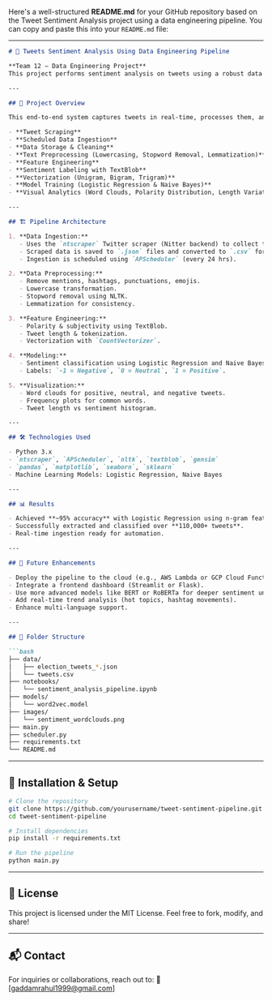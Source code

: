 Here's a well-structured **README.md** for your GitHub repository based on the Tweet Sentiment Analysis project using a data engineering pipeline. You can copy and paste this into your `README.md` file:

---

````markdown
# 🧠 Tweets Sentiment Analysis Using Data Engineering Pipeline

**Team 12 — Data Engineering Project**  
This project performs sentiment analysis on tweets using a robust data engineering pipeline, integrating data scraping, processing, and machine learning for classification and visualization.

---

## 📌 Project Overview

This end-to-end system captures tweets in real-time, processes them, and applies sentiment analysis using both rule-based and machine learning approaches. The workflow includes:

- **Tweet Scraping**
- **Scheduled Data Ingestion**
- **Data Storage & Cleaning**
- **Text Preprocessing (Lowercasing, Stopword Removal, Lemmatization)**
- **Feature Engineering**
- **Sentiment Labeling with TextBlob**
- **Vectorization (Unigram, Bigram, Trigram)**
- **Model Training (Logistic Regression & Naive Bayes)**
- **Visual Analytics (Word Clouds, Polarity Distribution, Length Variation)**

---

## 🏗️ Pipeline Architecture

1. **Data Ingestion:**  
   - Uses the `ntscraper` Twitter scraper (Nitter backend) to collect tweet data.
   - Scraped data is saved to `.json` files and converted to `.csv` for processing.
   - Ingestion is scheduled using `APScheduler` (every 24 hrs).

2. **Data Preprocessing:**  
   - Remove mentions, hashtags, punctuations, emojis.
   - Lowercase transformation.
   - Stopword removal using NLTK.
   - Lemmatization for consistency.

3. **Feature Engineering:**  
   - Polarity & subjectivity using TextBlob.
   - Tweet length & tokenization.
   - Vectorization with `CountVectorizer`.

4. **Modeling:**  
   - Sentiment classification using Logistic Regression and Naive Bayes.
   - Labels: `-1 = Negative`, `0 = Neutral`, `1 = Positive`.

5. **Visualization:**  
   - Word clouds for positive, neutral, and negative tweets.
   - Frequency plots for common words.
   - Tweet length vs sentiment histogram.

---

## 🛠️ Technologies Used

- Python 3.x
- `ntscraper`, `APScheduler`, `nltk`, `textblob`, `gensim`
- `pandas`, `matplotlib`, `seaborn`, `sklearn`
- Machine Learning Models: Logistic Regression, Naive Bayes

---

## 📊 Results

- Achieved **~95% accuracy** with Logistic Regression using n-gram features.
- Successfully extracted and classified over **110,000+ tweets**.
- Real-time ingestion ready for automation.

---

## 🚀 Future Enhancements

- Deploy the pipeline to the cloud (e.g., AWS Lambda or GCP Cloud Functions).
- Integrate a frontend dashboard (Streamlit or Flask).
- Use more advanced models like BERT or RoBERTa for deeper sentiment understanding.
- Add real-time trend analysis (hot topics, hashtag movements).
- Enhance multi-language support.

---

## 📁 Folder Structure

```bash
├── data/
│   ├── election_tweets_*.json
│   └── tweets.csv
├── notebooks/
│   └── sentiment_analysis_pipeline.ipynb
├── models/
│   └── word2vec.model
├── images/
│   └── sentiment_wordclouds.png
├── main.py
├── scheduler.py
├── requirements.txt
└── README.md
````

---

## 🔧 Installation & Setup

```bash
# Clone the repository
git clone https://github.com/yourusername/tweet-sentiment-pipeline.git
cd tweet-sentiment-pipeline

# Install dependencies
pip install -r requirements.txt

# Run the pipeline
python main.py
```

---

## 📄 License

This project is licensed under the MIT License.
Feel free to fork, modify, and share!

---


## 📬 Contact

For inquiries or collaborations, reach out to:
📧 [gaddamrahul1999@gmail.com]

```


